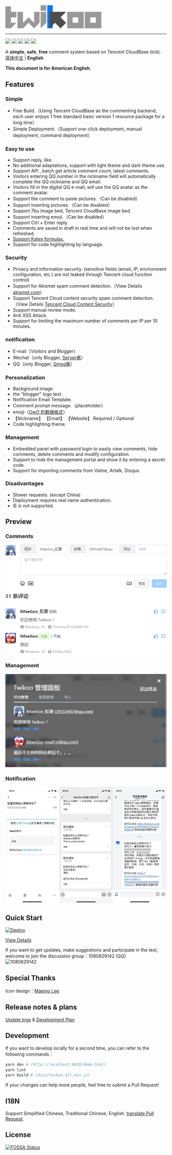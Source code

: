<img src="./static/logo.png" width="300" alt="Twikoo">

----

[![](https://img.shields.io/npm/v/twikoo)](https://www.npmjs.com/package/twikoo)
[![](https://img.shields.io/bundlephobia/minzip/twikoo)](https://bundlephobia.com/result?p=twikoo)
[![](https://img.shields.io/npm/dt/twikoo)](https://www.npmjs.com/package/twikoo)
[![](https://data.jsdelivr.com/v1/package/npm/twikoo/badge)](https://www.jsdelivr.com/package/npm/twikoo)
[![](https://img.shields.io/npm/l/twikoo)](https://github.com/imaegoo/twikoo/blob/main/LICENSE)

A **simple**, **safe**, **free** comment system based on Tencent CloudBase (tcb).  
[简体中文](/) | **English**  

**This document is for American English.**

## Features


### Simple

* Free Build.（Using Tencent CloudBase as the commenting backend, each user enjoys 1 free standard basic version 1 resource package for a long time）
* Simple Deployment.（Support one-click deployment, manual deployment, command deployment）

### Easy to use

* Support reply, like.
* No additional adaptations, support with light theme and dark theme use.
* Support API , batch get article comment count, latest comments.
* Visitors entering QQ number in the nickname field will automatically complete the QQ nickname and QQ email.
* Visitors fill in the digital QQ e-mail, will use the QQ avatar as the comment avatar.
* Support the comment to paste pictures.（Can be disabled）
* Support inserting pictures.（Can be disabled）
* Support 7bu image bed, Tencent CloudBase image bed.
* Support inserting emoji.（Can be disabled）
* Support Ctrl + Enter reply.
* Comments are saved in draft in real time and will not be lost when refreshed.
* [Support Katex formulas.](https://twikoo.js.org/faq.html#%E5%A6%82%E4%BD%95%E5%90%AF%E7%94%A8-katex-%E6%94%AF%E6%8C%81)
* Support for code highlighting by language.

### Security

* Privacy and information security. (sensitive fields (email, IP, environment configuration, etc.) are not leaked through Tencent cloud function control)
* Support for Akismet spam comment detection.（View Details [akismet.com](https://akismet.com/)）
* Support Tencent Cloud content security spam comment detection.（View Details [Tencent Cloud Content Security](https://console.cloud.tencent.com/cms/text/overview)）
* Support manual review mode.
* Anti XSS Attack.
* Support for limiting the maximum number of comments per IP per 10 minutes.

### notification

* E-mail（Visitors and Blogger）
* Wechat（only Blogger, [Server酱](https://sc.ftqq.com/3.version)）
* QQ（only Blogger, [Qmsg酱](https://qmsg.zendee.cn/)）

### Personalization

* Background image.
* the "blogger" logo text.
* Notification Email Template.
* Comment prompt message.（placeholder）
* emoji（[OwO 的数据格式](https://cdn.jsdelivr.net/npm/owo@1.0.2/demo/OwO.json)）
* 【Nickname】 【Email】 【Website】 Required / Optional
* Code highlighting theme.

### Management

* Embedded panel with password login to easily view comments, hide comments, delete comments and modify configuration.
* Support to hide the management portal and show it by entering a secret code.
* Support for importing comments from Valine, Artalk, Disqus.

### Disadvantages

* Slower requests. (except China)
* Deployment requires real name authentication.
* IE is not supported.

## Preview



### Comments

![Comments](./static/readme-1.png)

### Management

![Management](./static/readme-2.png)

### Notification

![Notification](./static/readme-3.jpg)



## Quick Start

[![Deploy](https://main.qcloudimg.com/raw/67f5a389f1ac6f3b4d04c7256438e44f.svg)](https://console.cloud.tencent.com/tcb/env/index?action=CreateAndDeployCloudBaseProject&appUrl=https%3A%2F%2Fgithub.com%2Fimaegoo%2Ftwikoo&branch=main)

[View Details](https://twikoo.js.org/quick-start.html)


If you want to get updates, make suggestions and participate in the test, welcome to join the discussion group：1080829142 (QQ)  
<img height="300" alt="1080829142"  src="https://www.imaegoo.com/gallery/2020/hello-twikoo.png" />


<!-- ## Contributors -->

## Special Thanks

Icon design：[Maemo Lee](https://www.maemo.cc)

<!-- ## Donate -->

## Release notes & plans

[Update logs](https://github.com/imaegoo/twikoo/releases) & [Development Plan](https://github.com/imaegoo/twikoo/projects/2)

##  Development

If you want to develop locally for a second time, you can refer to the following commands：

``` sh
yarn dev # (http://localhost:9820/demo.html)
yarn lint 
yarn build # (dist/twikoo.all.min.js)
```

If your changes can help more people, feel free to submit a Pull Request!

## I18N

Support Simplified Chinese, Traditional Chinese, English. [translate Pull Request](https://github.com/imaegoo/twikoo/tree/main/src/js/utils/i18n).

## License


[![FOSSA Status](https://app.fossa.com/api/projects/git%2Bgithub.com%2Fimaegoo%2Ftwikoo.svg?type=large)](https://app.fossa.com/projects/git%2Bgithub.com%2Fimaegoo%2Ftwikoo?ref=badge_large)

